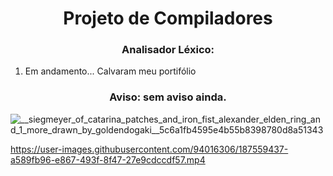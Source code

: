 <h1 align="center">Projeto de Compiladores</h1>
  
  
<h3 align="center">Analisador Léxico:</h3>
  
1. Em andamento...
Calvaram meu portifólio

<h3 align="center">Aviso: sem aviso ainda.</h3>

![__siegmeyer_of_catarina_patches_and_iron_fist_alexander_elden_ring_and_1_more_drawn_by_goldendogaki__5c6a1fb4595e4b55b8398780d8a51343](https://user-images.githubusercontent.com/93962428/187572509-e9fba0d5-16d4-4df3-aac1-e95b569c2bb3.gif)

https://user-images.githubusercontent.com/94016306/187559437-a589fb96-e867-493f-8f47-27e9cdccdf57.mp4

